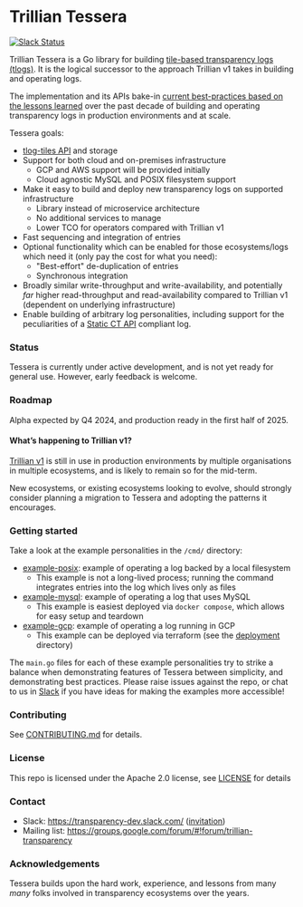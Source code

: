 # Trillian Tessera

[![Slack Status](https://img.shields.io/badge/Slack-Chat-blue.svg)](https://transparency-dev.slack.com/)

Trillian Tessera is a Go library for building
[tile-based transparency logs (tlogs)](https://github.com/C2SP/C2SP/blob/main/tlog-tiles.md).
It is the logical successor to the approach Trillian v1 takes in building and operating logs.

The implementation and its APIs bake-in
[current best-practices based on the lessons learned](https://transparency.dev/articles/tile-based-logs/)
over the past decade of building and operating transparency logs in production environments and at scale.

Tessera goals:

*   [tlog-tiles API][] and storage
*   Support for both cloud and on-premises infrastructure
    *   GCP and AWS support will be provided initially
    *   Cloud agnostic MySQL and POSIX filesystem support
*   Make it easy to build and deploy new transparency logs on supported infrastructure
    *   Library instead of microservice architecture
    *   No additional services to manage
    *   Lower TCO for operators compared with Trillian v1
*   Fast sequencing and integration of entries
*   Optional functionality which can be enabled for those ecosystems/logs which need it (only pay the cost for what you need):
    *   "Best-effort" de-duplication of entries
    *   Synchronous integration
*   Broadly similar write-throughput and write-availability, and potentially _far_ higher read-throughput
    and read-availability compared to Trillian v1 (dependent on underlying infrastructure)
*   Enable building of arbitrary log personalities, including support for the peculiarities of a
    [Static CT API][] compliant log.

### Status

Tessera is currently under active development, and is not yet ready for general use. However, early
feedback is welcome.

### Roadmap

Alpha expected by Q4 2024, and production ready in the first half of 2025.

#### What’s happening to Trillian v1?

[Trillian v1](https://github.com/google/trillian) is still in use in production environments by
multiple organisations in multiple ecosystems, and is likely to remain so for the mid-term. 

New ecosystems, or existing ecosystems looking to evolve, should strongly consider planning a
migration to Tessera and adopting the patterns it encourages. 

### Getting started

Take a look at the example personalities in the `/cmd/` directory:
  - [example-posix](./cmd/example-posix/): example of operating a log backed by a local filesystem
    - This example is not a long-lived process; running the command integrates entries into the log which lives only as files
  - [example-mysql](./cmd/example-mysql/): example of operating a log that uses MySQL
    - This example is easiest deployed via `docker compose`, which allows for easy setup and teardown
  - [example-gcp](./cmd/example-gcp/): example of operating a log running in GCP
    - This example can be deployed via terraform (see the [deployment](./deployment/) directory)

The `main.go` files for each of these example personalities try to strike a balance when demonstrating features of Tessera between simplicity, and demonstrating best practices.
Please raise issues against the repo, or chat to us in [Slack](#contact) if you have ideas for making the examples more accessible!

### Contributing

See [CONTRIBUTING.md](/CONTRIBUTING.md) for details.

### License

This repo is licensed under the Apache 2.0 license, see [LICENSE](/LICENSE) for details

### Contact

- Slack: https://transparency-dev.slack.com/ ([invitation](https://join.slack.com/t/transparency-dev/shared_invite/zt-27pkqo21d-okUFhur7YZ0rFoJVIOPznQ))
- Mailing list: https://groups.google.com/forum/#!forum/trillian-transparency

### Acknowledgements

Tessera builds upon the hard work, experience, and lessons from many _many_ folks involved in
transparency ecosystems over the years.

[tlog-tiles API]: https://c2sp.org/tlog-tiles
[Static CT API]: https://c2sp.org/static-ct-api
